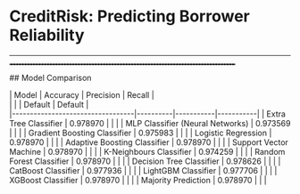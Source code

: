 # CreditRisk: Predicting Borrower Reliability
---
<hr style="border: 1px dashed grey; width: 80%;"/>
## Model Comparison

|               Model              | Accuracy | Precision |   Recall  |  
|                                  |          |  Default  |  Default  |  
|----------------------------------|----------|-----------|-----------|
| Extra Tree Classifier            | 0.978970 |           |           |
| MLP Classifier (Neural Networks) | 0.973569 |           |           |
| Gradient Boosting Classifier     | 0.975983 |           |           |
| Logistic Regression              | 0.978970 |           |           |
| Adaptive Boosting Classifier     | 0.978970 |           |           |
| Support Vector Machine           | 0.978970 |           |           |
| K-Neighbours Classifier          | 0.974259 |           |           |
| Random Forest Classifier         | 0.978970 |           |           |
| Decision Tree Classifier         | 0.978626 |           |           |
| CatBoost Classifier              | 0.977936 |           |           |
| LightGBM Classifier              | 0.977706 |           |           |
| XGBoost Classifier               | 0.978970 |           |           |
| Majority Prediction              | 0.978970 |           |           |
